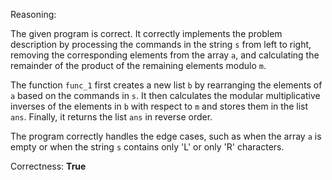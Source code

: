 Reasoning:

The given program is correct. It correctly implements the problem description by processing the commands in the string `s` from left to right, removing the corresponding elements from the array `a`, and calculating the remainder of the product of the remaining elements modulo `m`.

The function `func_1` first creates a new list `b` by rearranging the elements of `a` based on the commands in `s`. It then calculates the modular multiplicative inverses of the elements in `b` with respect to `m` and stores them in the list `ans`. Finally, it returns the list `ans` in reverse order.

The program correctly handles the edge cases, such as when the array `a` is empty or when the string `s` contains only 'L' or only 'R' characters.

Correctness: **True**